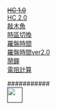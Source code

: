 ~~[HC 1.0](https://CK-Choco.github.io/Old_UI.html)~~  
[HC 2.0](https://CK-Choco.github.io/New_UI.html)  
[敲木魚](https://CK-Choco.github.io/wood/index.html)  
[時區切換](https://CK-Choco.github.io/clock/TimeZone.html)  
[羅盤時間](https://CK-Choco.github.io/clock/compass.html)  
[羅盤時間ver2.0](https://CK-Choco.github.io/clock/compass2.html)  
[鬧鐘](https://CK-Choco.github.io/clock/CountdownTimer.html)     
[電阻計算](https://CK-Choco.github.io/resistance.html)   

###########  
[<img src="https://s18955.pcdn.co/wp-content/uploads/2018/02/github.png" width="35"/>]()
